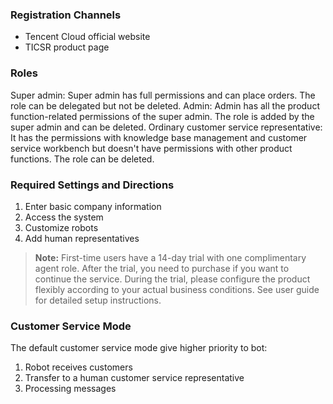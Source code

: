 ### Registration Channels
- Tencent Cloud official website
- TICSR product page

### Roles 
Super admin: Super admin has full permissions and can place orders. The role can be delegated but not be deleted.
Admin: Admin has all the product function-related permissions of the super admin. The role is added by the super admin and can be deleted. 
Ordinary customer service representative: It has the permissions with knowledge base management and customer service workbench but doesn't have permissions with other product functions. The role can be deleted. 

### Required Settings and Directions
1. Enter basic company information
2. Access the system
3. Customize robots
4. Add human representatives 

>**Note:**
First-time users have a 14-day trial with one complimentary agent role. After the trial, you need to purchase if you want to continue the service. During the trial, please configure the product flexibly according to your actual business conditions. See user guide for detailed setup instructions.

### Customer Service Mode
The default customer service mode give higher priority to bot:
 1. Robot receives customers
 2. Transfer to a human customer service representative
 3. Processing messages
